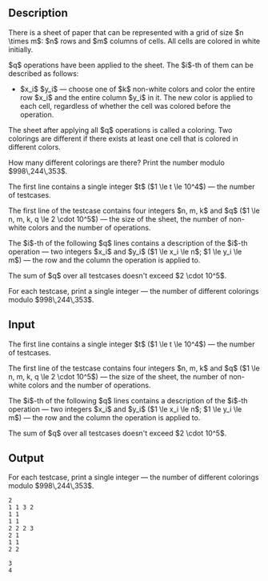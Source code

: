 ## Description

<div><p>There is a sheet of paper that can be represented with a grid of size $n \times m$: $n$ rows and $m$ columns of cells. All cells are colored in white initially.</p><p>$q$ operations have been applied to the sheet. The $i$-th of them can be described as follows: </p><ul> <li> $x_i$ $y_i$&nbsp;— choose one of $k$ non-white colors and color the entire row $x_i$ and the entire column $y_i$ in it. The new color is applied to each cell, regardless of whether the cell was colored before the operation. </li></ul><p>The sheet after applying all $q$ operations is called a coloring. Two colorings are different if there exists at least one cell that is colored in different colors.</p><p>How many different colorings are there? Print the number modulo $998\,244\,353$.</p></div><div class="input-specification"><p>The first line contains a single integer $t$ ($1 \le t \le 10^4$)&nbsp;— the number of testcases.</p><p>The first line of the testcase contains four integers $n, m, k$ and $q$ ($1 \le n, m, k, q \le 2 \cdot 10^5$)&nbsp;— the size of the sheet, the number of non-white colors and the number of operations.</p><p>The $i$-th of the following $q$ lines contains a description of the $i$-th operation&nbsp;— two integers $x_i$ and $y_i$ ($1 \le x_i \le n$; $1 \le y_i \le m$)&nbsp;— the row and the column the operation is applied to.</p><p>The sum of $q$ over all testcases doesn't exceed $2 \cdot 10^5$.</p></div><div class="output-specification"><p>For each testcase, print a single integer&nbsp;— the number of different colorings modulo $998\,244\,353$.</p></div>

## Input

<p>The first line contains a single integer $t$ ($1 \le t \le 10^4$)&nbsp;— the number of testcases.</p><p>The first line of the testcase contains four integers $n, m, k$ and $q$ ($1 \le n, m, k, q \le 2 \cdot 10^5$)&nbsp;— the size of the sheet, the number of non-white colors and the number of operations.</p><p>The $i$-th of the following $q$ lines contains a description of the $i$-th operation&nbsp;— two integers $x_i$ and $y_i$ ($1 \le x_i \le n$; $1 \le y_i \le m$)&nbsp;— the row and the column the operation is applied to.</p><p>The sum of $q$ over all testcases doesn't exceed $2 \cdot 10^5$.</p>

## Output

<p>For each testcase, print a single integer&nbsp;— the number of different colorings modulo $998\,244\,353$.</p>





```input1|2,3,4
2
1 1 3 2
1 1
1 1
2 2 2 3
2 1
1 1
2 2
```




```output1
3
4
```


